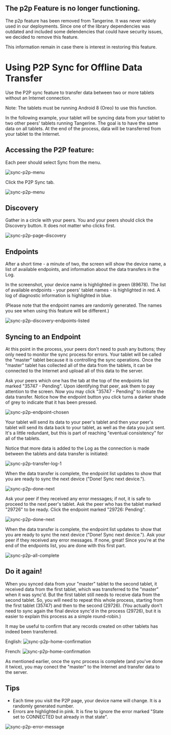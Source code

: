 ## The p2p Feature is no longer functioning.

The p2p feature has been removed from Tangerine. It was never widely used in our deployments. Since one of the 
library dependencies was outdated and included some delendencies that could have security issues, we decided to remove this feature.

This information remain in case there is interest in restoring this feature.

# Using P2P Sync for Offline Data Transfer

Use the P2P sync feature to transfer data between two or more tablets without an Internet connection.

Note: The tablets must be running Android 8 (Oreo) to use this function. 

In the following example, your tablet will be syncing data from your tablet to two other peers' tablets running Tangerine. The goal is to have the same data on all tablets. At the end of the process, data will be transferred from your tablet to the Internet.

## Accessing the P2P feature:
Each peer should select Sync from the menu.

![sync-p2p-menu](./images/sync-p2p-tangy-menu-sync.jpg) 

Click the P2P Sync tab.

![sync-p2p-menu](./images/sync-p2p-p2p-sync-page.jpg) 

## Discovery

Gather in a circle with your peers. You and your peers should click the Discovery button. It does not matter who clicks first. 

![sync-p2p-page-discovery](./images/sync-p2p-discovery-button.jpg)

## Endpoints

After a short time - a minute of two, the screen will show the device name, a list of available endpoints, and information about the data transfers in the Log. 

In the screenshot, your device name is highlighted in green (89678). The list of available endpoints - your peers' tablet names - is highlighted in red. A log of diagnostic information is highlighted in blue.

(Please note that the endpoint names are randomly generated. The names you see when using this feature will be different.)

![sync-p2p-discovery-endpoints-listed](./images/sync-p2p-discovery-endpoints-listed.jpg)

## Syncing to an Endpoint

At this point in the process, your peers don't need to push any buttons; they only need to monitor the sync process for errors. Your tablet will be called the "master" tablet because it is controlling the sync operations. Once the "master" tablet has collected all of the data from the tablets, it can be connected to the Internet and upload all of this data to the server.

Ask your peers which one has the tab at the top of the endpoints list marked "35747 - Pending". Upon identifying that peer, ask them to pay attention to the screen. Now you may click "35747 - Pending" to initiate the data transfer. Notice how the endpoint button you click turns a darker shade of grey to indicate that it has been pressed.

![sync-p2p-endpoint-chosen](./images/sync-p2p-endpoint-chosen.jpg)

Your tablet will send its data to your peer's tablet and then your peer's tablet will send its data back to your tablet, as well as the data you just sent. It's a little redundant, but this is part of reaching "eventual consistency" for all of the tablets. 

Notice that more data is added to the Log as the connection is made between the tablets and data transfer is initiated:

![sync-p2p-transfer-log-1](./images/sync-p2p-transfer-log-1.jpg)

When the data transfer is complete, the endpoint list updates to show that you are ready to sync the next device ("Done! Sync next device.").  

![sync-p2p-done-next](./images/sync-p2p-done-next.jpg)

Ask your peer if they received any error messages; if not, it is safe to proceed to the next peer's tablet. Ask the peer who has the tablet marked "29726" to be ready. Click the endpoint marked "29726: Pending".

![sync-p2p-done-next](./images/sync-p2p-device-2-selected.jpg)

When the data transfer is complete, the endpoint list updates to show that you are ready to sync the next device ("Done! Sync next device."). Ask your peer if they received any error messages. If none, great! Since you're at the end of the endpoints list, you are done with this first part.

![sync-p2p-all-complete](./images/sync-p2p-all-complete.jpg)

## Do it again!

When you synced data from your "master" tablet to the second tablet, it received data from the first tablet, which was transferred to the "master" when it was sync'd. But the first tablet still needs to receive data from the second tablet. So, you will need to repeat this whole process, starting from the first tablet (35747) and then to the second (29726). (You actually don't need to sync again the final device sync'd in the process (29726), but it is easier to explain this process as a simple round-robin.) 

It may be useful to confirm that any records created on other tablets has indeed been transferred. 

English:
![sync-p2p-home-confirmation](./images/sync-p2p-home-confirmation.jpg)

French: 
![sync-p2p-home-confirmation](./images/sync-p2p-home-confirmation-fr.jpg)

As mentioned earlier, once the sync process is complete (and you've done it twice), you may conect the "master" to the Internet and transfer data to the server.

## Tips
- Each time you visit the P2P page, your device name will change. It is a randomly generated number.
- Errors are highlighted in pink. It is fine to ignore the error marked "State set to CONNECTED but already in that state".  

![sync-p2p-error-message](./images/sync-p2p-error-message.jpg)




